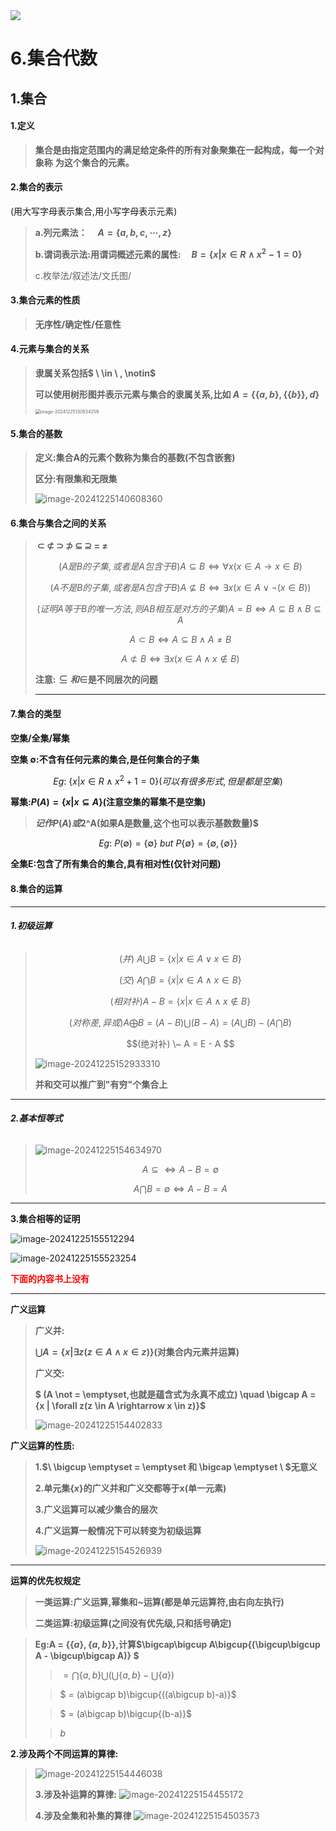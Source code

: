 <img src="https://counter.seku.su/cmoe?name=hiiragi_ansuke_learning&theme=r34"/>

# **6.集合代数**



## **1.集合**

#### **1.定义**

>   **集合是由指定范围内的满足给定条件的所有对象聚集在一起构成，每一个对象称**
>   **为这个集合的元素。**

#### **2.集合的表示**

(用大写字母表示集合,用小写字母表示元素)

>**a.列元素法：$\quad A = \{a,b,c,\cdots , z\}$**
>
>**b.谓词表示法:用谓词概述元素的属性:$\quad B = \{x|x\in R \wedge x^2 -1 =0\}$**
>
>c.枚举法/叙述法/文氏图/

#### **3.集合元素的性质**

>   **无序性/确定性/任意性**

#### **4.元素与集合的关系**

>   **隶属关系包括$ \ \in \ , \notin$**
>
>   **可以使用树形图并表示元素与集合的隶属关系,比如$\ A = \{\{a, b\},\{\{b\}\},d\}$**
>
>   <img src="./assets/image-20241225130834259.png" alt="image-20241225130834259" style="zoom:50%;" />

#### **5.集合的基数**

>   **定义:集合A的元素个数称为集合的基数(不包含嵌套)**
>
>   **区分:有限集和无限集**
>
>   ![image-20241225140608360](./assets/image-20241225140608360.png)

#### **6.集合与集合之间的关系**

>**$\ \subset \ \not\subset \ \supset \ \not\supset \  \subseteq \ \supseteq \ = \ \not=$**
>
>$$(A是B的子集,或者是A包含于B)A \subseteq B \Leftrightarrow \forall x (x\in A \rightarrow x \in B) $$
>
>$$(A不是B的子集,或者是A包含于B)A \not\subseteq B \Leftrightarrow \exists x (x\in A \vee \neg (x \in B)) $$
>
>$$(证明A等于B的唯一方法,则AB相互是对方的子集)A = B \Leftrightarrow A \subseteq B \wedge B \subseteq A$$
>
>$$A \subset B \Leftrightarrow A \subseteq B \wedge A \not= B$$
>
>$$A \not\subset B \Leftrightarrow \exists x (x\in A \wedge x \not\in B)$$
>
>**注意:$\subseteq 和 \in$是不同层次的问题**
>
>****

#### **7.集合的类型**

**空集/全集/幂集**

**空集 $\emptyset$:不含有任何元素的集合,是任何集合的子集**

$$Eg: \ \{x | x\in R \wedge x^2 +1 =0\}(可以有很多形式,但是都是空集)$$

**幂集:$P(A) = \{x|x\subseteq A \}$(注意空集的幂集不是空集)**

>**$记作P(A)或$2^A(如果A是数量,这个也可以表示基数数量)$**

$$Eg: \ P(\emptyset) = \{\emptyset\} \ but \ P\{\emptyset\} = \{\emptyset ,\{\emptyset\}\}$$

**全集E:包含了所有集合的集合,具有相对性(仅针对问题)**

#### **8.集合的运算**

***
###### **1.初级运算**

>$$(并) \ A\bigcup B = \{x|x \in A \vee x \in B\}$$
>
>$$(交) \ A\bigcap B = \{x|x \in A \wedge x \in B\}$$
>
>$$(相对补) A - B = \{x | x \in A \wedge x \not\in B \}$$
>
>$$(对称差,异或) A \bigoplus B = (A-B)\bigcup (B-A) = (A\bigcup B) - (A\bigcap B)$$
>
>$$(绝对补) \~ A = E - A $$
>
>![image-20241225152933310](./assets/image-20241225152933310.png)
>
>**并和交可以推广到"有穷"个集合上**
***
###### **2.基本恒等式**

>![image-20241225154634970](./assets/image-20241225154634970.png)
>
>$$A \subseteq \Leftrightarrow A - B = \emptyset$$
>
>$$A \bigcap B = \emptyset \Leftrightarrow A - B = A$$
>
***
**3.集合相等的证明**

![image-20241225155512294](./assets/image-20241225155512294.png)

![image-20241225155523254](./assets/image-20241225155523254.png)





**<font color=red>下面的内容书上没有</font>**

****

**广义运算**

>**广义并:**
>
>**$\bigcup A  = \{x|\exists z (z \in A \wedge x \in z)\}$(对集合内元素并运算)**
>
>**广义交:**
>
>**$ (A \not = \emptyset,也就是蕴含式为永真不成立) \quad \bigcap A = \{x | \forall z(z \in A \rightarrow x \in z)\}$**
>
>![image-20241225154402833](./assets/image-20241225154402833.png)


**广义运算的性质:**

>**1.$\ \bigcup \emptyset = \emptyset 和 \bigcap \emptyset \ $无意义**
>
>**2.单元集$\{x\}$的广义并和广义交都等于x(单一元素)**
>
>**3.广义运算可以减少集合的层次**
>
>**4.广义运算一般情况下可以转变为初级运算**
>
>![image-20241225154526939](./assets/image-20241225154526939.png)

****
**运算的优先权规定**
>**一类运算:广义运算,幂集和~运算(都是单元运算符,由右向左执行)**
>
>**二类运算:初级运算(之间没有优先级,只和括号确定)**



>**Eg:A = $\{\{a\},\{a,b\}\}$,计算$\bigcap\bigcup A\bigcup{(\bigcup\bigcup A - \bigcup\bigcap A)} $**
>>$= \bigcap\{a,b\}\bigcup{(\bigcup\{a,b\} - \bigcup\{a\})}$
>
>>$ = (a\bigcap b)\bigcup{((a\bigcup b)-a)}$
>
>>$ = (a\bigcap b)\bigcup{(b-a)}$
>
>>$b$
>

**2.涉及两个不同运算的算律:**

>![image-20241225154446038](./assets/image-20241225154446038.png)
>
>**3.涉及补运算的算律:**
>![image-20241225154455172](./assets/image-20241225154455172.png)
>
>**4.涉及全集和补集的算律**
>![image-20241225154503573](./assets/image-20241225154503573.png)